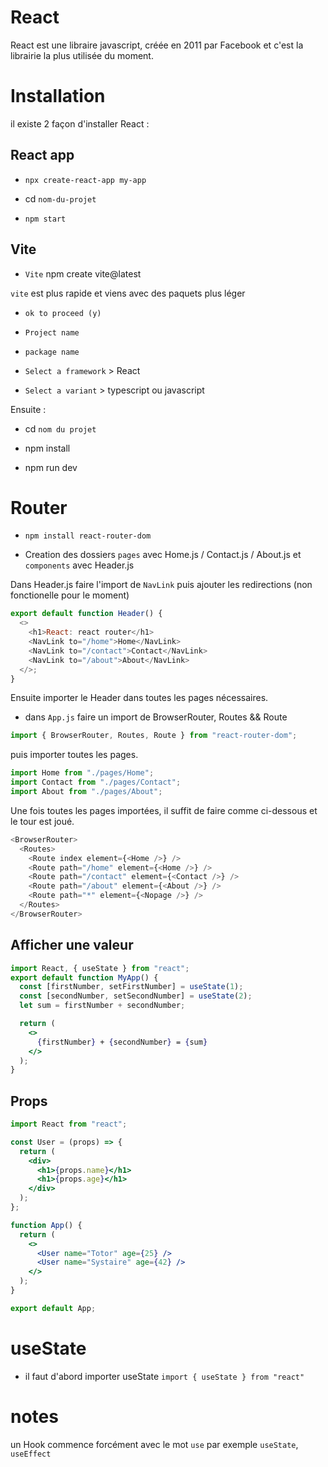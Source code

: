 # React

React est une libraire javascript, créée en 2011 par Facebook et c'est la librairie la plus utilisée du moment.

# Installation

il existe 2 façon d'installer React :

## React app

- `npx create-react-app my-app`

- cd `nom-du-projet`

- `npm start`

## Vite

- `Vite` npm create vite@latest

`vite` est plus rapide et viens avec des paquets plus léger

- `ok to proceed (y)`

- `Project name`

- `package name`

- `Select a framework` > React

- `Select a variant` > typescript ou javascript

Ensuite :

- cd `nom du projet`

- npm install

- npm run dev

# Router

- `npm install react-router-dom`

- Creation des dossiers `pages` avec Home.js / Contact.js / About.js et `components` avec Header.js

Dans Header.js faire l'import de `NavLink` puis ajouter les redirections (non fonctionelle pour le moment)

```js
export default function Header() {
  <>
    <h1>React: react router</h1>
    <NavLink to="/home">Home</NavLink>
    <NavLink to="/contact">Contact</NavLink>
    <NavLink to="/about">About</NavLink>
  </>;
}
```

Ensuite importer le Header dans toutes les pages nécessaires.

- dans `App.js` faire un import de BrowserRouter, Routes && Route

```js
import { BrowserRouter, Routes, Route } from "react-router-dom";
```

puis importer toutes les pages.

```js
import Home from "./pages/Home";
import Contact from "./pages/Contact";
import About from "./pages/About";
```

Une fois toutes les pages importées, il suffit de faire comme ci-dessous et le tour est joué.

```js
<BrowserRouter>
  <Routes>
    <Route index element={<Home />} />
    <Route path="/home" element={<Home />} />
    <Route path="/contact" element={<Contact />} />
    <Route path="/about" element={<About />} />
    <Route path="*" element={<Nopage />} />
  </Routes>
</BrowserRouter>
```

## Afficher une valeur

```jsx
import React, { useState } from "react";
export default function MyApp() {
  const [firstNumber, setFirstNumber] = useState(1);
  const [secondNumber, setSecondNumber] = useState(2);
  let sum = firstNumber + secondNumber;

  return (
    <>
      {firstNumber} + {secondNumber} = {sum}
    </>
  );
}
```

## Props

```jsx
import React from "react";

const User = (props) => {
  return (
    <div>
      <h1>{props.name}</h1>
      <h1>{props.age}</h1>
    </div>
  );
};

function App() {
  return (
    <>
      <User name="Totor" age={25} />
      <User name="Systaire" age={42} />
    </>
  );
}

export default App;
```

# useState

- il faut d'abord importer useState
  `import { useState } from "react"`

# notes

un Hook commence forcément avec le mot `use` par exemple `useState`, `useEffect`
